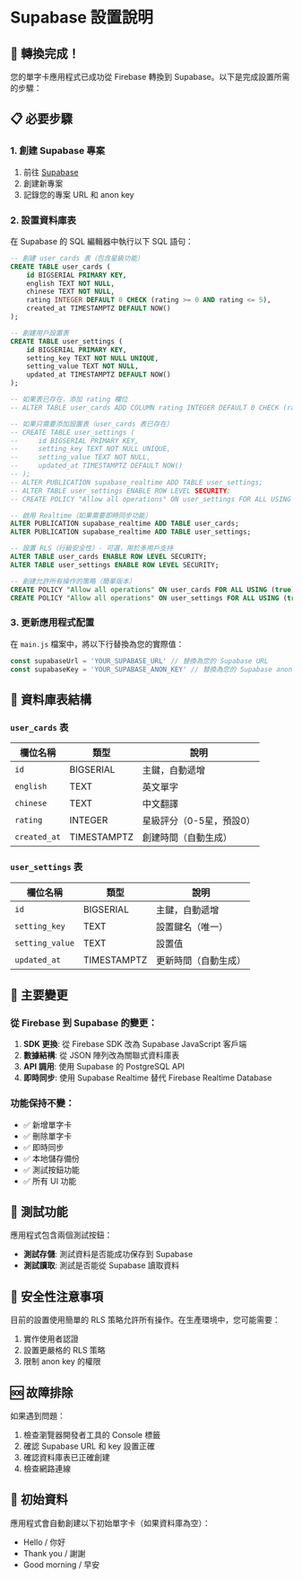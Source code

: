 # Supabase 設置說明

## 🚀 轉換完成！

您的單字卡應用程式已成功從 Firebase 轉換到 Supabase。以下是完成設置所需的步驟：

## 📋 必要步驟

### 1. 創建 Supabase 專案
1. 前往 [Supabase](https://supabase.com)
2. 創建新專案
3. 記錄您的專案 URL 和 anon key

### 2. 設置資料庫表
在 Supabase 的 SQL 編輯器中執行以下 SQL 語句：

```sql
-- 創建 user_cards 表（包含星級功能）
CREATE TABLE user_cards (
    id BIGSERIAL PRIMARY KEY,
    english TEXT NOT NULL,
    chinese TEXT NOT NULL,
    rating INTEGER DEFAULT 0 CHECK (rating >= 0 AND rating <= 5),
    created_at TIMESTAMPTZ DEFAULT NOW()
);

-- 創建用戶設置表
CREATE TABLE user_settings (
    id BIGSERIAL PRIMARY KEY,
    setting_key TEXT NOT NULL UNIQUE,
    setting_value TEXT NOT NULL,
    updated_at TIMESTAMPTZ DEFAULT NOW()
);

-- 如果表已存在，添加 rating 欄位
-- ALTER TABLE user_cards ADD COLUMN rating INTEGER DEFAULT 0 CHECK (rating >= 0 AND rating <= 5);

-- 如果只需要添加設置表（user_cards 表已存在）
-- CREATE TABLE user_settings (
--     id BIGSERIAL PRIMARY KEY,
--     setting_key TEXT NOT NULL UNIQUE,
--     setting_value TEXT NOT NULL,
--     updated_at TIMESTAMPTZ DEFAULT NOW()
-- );
-- ALTER PUBLICATION supabase_realtime ADD TABLE user_settings;
-- ALTER TABLE user_settings ENABLE ROW LEVEL SECURITY;
-- CREATE POLICY "Allow all operations" ON user_settings FOR ALL USING (true);

-- 啟用 Realtime（如果需要即時同步功能）
ALTER PUBLICATION supabase_realtime ADD TABLE user_cards;
ALTER PUBLICATION supabase_realtime ADD TABLE user_settings;

-- 設置 RLS（行級安全性）- 可選，用於多用戶支持
ALTER TABLE user_cards ENABLE ROW LEVEL SECURITY;
ALTER TABLE user_settings ENABLE ROW LEVEL SECURITY;

-- 創建允許所有操作的策略（簡單版本）
CREATE POLICY "Allow all operations" ON user_cards FOR ALL USING (true);
CREATE POLICY "Allow all operations" ON user_settings FOR ALL USING (true);
```

### 3. 更新應用程式配置
在 `main.js` 檔案中，將以下行替換為您的實際值：

```javascript
const supabaseUrl = 'YOUR_SUPABASE_URL' // 替換為您的 Supabase URL
const supabaseKey = 'YOUR_SUPABASE_ANON_KEY' // 替換為您的 Supabase anon key
```

## 🔧 資料庫表結構

### `user_cards` 表
| 欄位名稱 | 類型 | 說明 |
|---------|------|------|
| `id` | BIGSERIAL | 主鍵，自動遞增 |
| `english` | TEXT | 英文單字 |
| `chinese` | TEXT | 中文翻譯 |
| `rating` | INTEGER | 星級評分（0-5星，預設0） |
| `created_at` | TIMESTAMPTZ | 創建時間（自動生成） |

### `user_settings` 表
| 欄位名稱 | 類型 | 說明 |
|---------|------|------|
| `id` | BIGSERIAL | 主鍵，自動遞增 |
| `setting_key` | TEXT | 設置鍵名（唯一） |
| `setting_value` | TEXT | 設置值 |
| `updated_at` | TIMESTAMPTZ | 更新時間（自動生成） |

## 🔄 主要變更

### 從 Firebase 到 Supabase 的變更：
1. **SDK 更換**: 從 Firebase SDK 改為 Supabase JavaScript 客戶端
2. **數據結構**: 從 JSON 陣列改為關聯式資料庫表
3. **API 調用**: 使用 Supabase 的 PostgreSQL API
4. **即時同步**: 使用 Supabase Realtime 替代 Firebase Realtime Database

### 功能保持不變：
- ✅ 新增單字卡
- ✅ 刪除單字卡
- ✅ 即時同步
- ✅ 本地儲存備份
- ✅ 測試按鈕功能
- ✅ 所有 UI 功能

## 🧪 測試功能

應用程式包含兩個測試按鈕：
- **測試存儲**: 測試資料是否能成功保存到 Supabase
- **測試讀取**: 測試是否能從 Supabase 讀取資料

## 🔐 安全性注意事項

目前的設置使用簡單的 RLS 策略允許所有操作。在生產環境中，您可能需要：
1. 實作使用者認證
2. 設置更嚴格的 RLS 策略
3. 限制 anon key 的權限

## 🆘 故障排除

如果遇到問題：
1. 檢查瀏覽器開發者工具的 Console 標籤
2. 確認 Supabase URL 和 key 設置正確
3. 確認資料庫表已正確創建
4. 檢查網路連線

## 📝 初始資料

應用程式會自動創建以下初始單字卡（如果資料庫為空）：
- Hello / 你好
- Thank you / 謝謝
- Good morning / 早安
